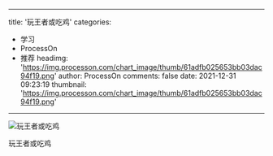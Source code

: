 
---
title: '玩王者或吃鸡'
categories: 
 - 学习
 - ProcessOn
 - 推荐
headimg: 'https://img.processon.com/chart_image/thumb/61adfb025653bb03dac94f19.png'
author: ProcessOn
comments: false
date: 2021-12-31 09:23:19
thumbnail: 'https://img.processon.com/chart_image/thumb/61adfb025653bb03dac94f19.png'
---

<div>   
<img class="thumb" alt="玩王者或吃鸡" src="https://img.processon.com/chart_image/thumb/61adfb025653bb03dac94f19.png" referrerpolicy="no-referrer">
<p>玩王者或吃鸡</p>  
</div>
            